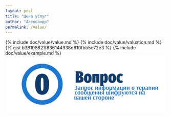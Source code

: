 ```yaml
---
layout: post
title: "Цена услуг"
author: "Александр"
permalink: /value/
---
```

{% include doc/value/value.md %}
{% include doc/value/valuation.md %}
{% gist b38108621f836144938d810fbb5e72e3 %}
{% include doc/value/example.md %}
<a href="https://bit.ly/3yhBEb4" target=_blank>![Вопросы ответы для пациента психотерапевта](/_img/0.png)</a>
